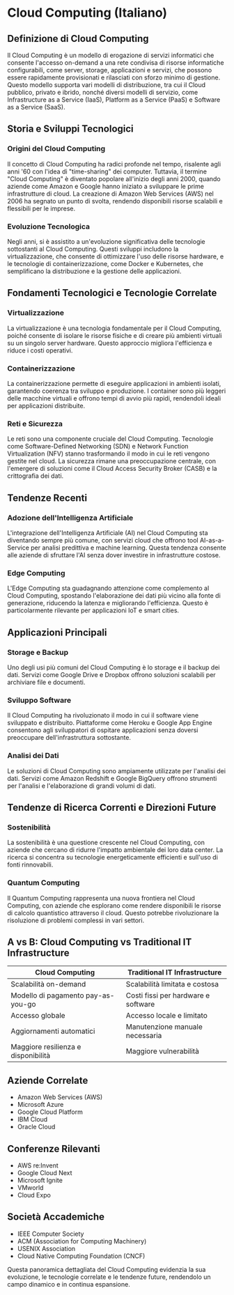 # Cloud Computing (Italiano)

## Definizione di Cloud Computing

Il Cloud Computing è un modello di erogazione di servizi informatici che consente l'accesso on-demand a una rete condivisa di risorse informatiche configurabili, come server, storage, applicazioni e servizi, che possono essere rapidamente provisionati e rilasciati con sforzo minimo di gestione. Questo modello supporta vari modelli di distribuzione, tra cui il Cloud pubblico, privato e ibrido, nonché diversi modelli di servizio, come Infrastructure as a Service (IaaS), Platform as a Service (PaaS) e Software as a Service (SaaS).

## Storia e Sviluppi Tecnologici

### Origini del Cloud Computing

Il concetto di Cloud Computing ha radici profonde nel tempo, risalente agli anni '60 con l'idea di "time-sharing" dei computer. Tuttavia, il termine "Cloud Computing" è diventato popolare all'inizio degli anni 2000, quando aziende come Amazon e Google hanno iniziato a sviluppare le prime infrastrutture di cloud. La creazione di Amazon Web Services (AWS) nel 2006 ha segnato un punto di svolta, rendendo disponibili risorse scalabili e flessibili per le imprese.

### Evoluzione Tecnologica

Negli anni, si è assistito a un'evoluzione significativa delle tecnologie sottostanti al Cloud Computing. Questi sviluppi includono la virtualizzazione, che consente di ottimizzare l'uso delle risorse hardware, e le tecnologie di containerizzazione, come Docker e Kubernetes, che semplificano la distribuzione e la gestione delle applicazioni.

## Fondamenti Tecnologici e Tecnologie Correlate

### Virtualizzazione

La virtualizzazione è una tecnologia fondamentale per il Cloud Computing, poiché consente di isolare le risorse fisiche e di creare più ambienti virtuali su un singolo server hardware. Questo approccio migliora l'efficienza e riduce i costi operativi.

### Containerizzazione

La containerizzazione permette di eseguire applicazioni in ambienti isolati, garantendo coerenza tra sviluppo e produzione. I container sono più leggeri delle macchine virtuali e offrono tempi di avvio più rapidi, rendendoli ideali per applicazioni distribuite.

### Reti e Sicurezza

Le reti sono una componente cruciale del Cloud Computing. Tecnologie come Software-Defined Networking (SDN) e Network Function Virtualization (NFV) stanno trasformando il modo in cui le reti vengono gestite nel cloud. La sicurezza rimane una preoccupazione centrale, con l'emergere di soluzioni come il Cloud Access Security Broker (CASB) e la crittografia dei dati.

## Tendenze Recenti

### Adozione dell'Intelligenza Artificiale

L'integrazione dell'Intelligenza Artificiale (AI) nel Cloud Computing sta diventando sempre più comune, con servizi cloud che offrono tool AI-as-a-Service per analisi predittiva e machine learning. Questa tendenza consente alle aziende di sfruttare l'AI senza dover investire in infrastrutture costose.

### Edge Computing

L'Edge Computing sta guadagnando attenzione come complemento al Cloud Computing, spostando l'elaborazione dei dati più vicino alla fonte di generazione, riducendo la latenza e migliorando l'efficienza. Questo è particolarmente rilevante per applicazioni IoT e smart cities.

## Applicazioni Principali

### Storage e Backup

Uno degli usi più comuni del Cloud Computing è lo storage e il backup dei dati. Servizi come Google Drive e Dropbox offrono soluzioni scalabili per archiviare file e documenti.

### Sviluppo Software

Il Cloud Computing ha rivoluzionato il modo in cui il software viene sviluppato e distribuito. Piattaforme come Heroku e Google App Engine consentono agli sviluppatori di ospitare applicazioni senza doversi preoccupare dell'infrastruttura sottostante.

### Analisi dei Dati

Le soluzioni di Cloud Computing sono ampiamente utilizzate per l'analisi dei dati. Servizi come Amazon Redshift e Google BigQuery offrono strumenti per l'analisi e l'elaborazione di grandi volumi di dati.

## Tendenze di Ricerca Correnti e Direzioni Future

### Sostenibilità

La sostenibilità è una questione crescente nel Cloud Computing, con aziende che cercano di ridurre l'impatto ambientale dei loro data center. La ricerca si concentra su tecnologie energeticamente efficienti e sull'uso di fonti rinnovabili.

### Quantum Computing

Il Quantum Computing rappresenta una nuova frontiera nel Cloud Computing, con aziende che esplorano come rendere disponibili le risorse di calcolo quantistico attraverso il cloud. Questo potrebbe rivoluzionare la risoluzione di problemi complessi in vari settori.

## A vs B: Cloud Computing vs Traditional IT Infrastructure

| **Cloud Computing**              | **Traditional IT Infrastructure**       |
|-----------------------------------|-----------------------------------------|
| Scalabilità on-demand              | Scalabilità limitata e costosa          |
| Modello di pagamento pay-as-you-go | Costi fissi per hardware e software     |
| Accesso globale                   | Accesso locale e limitato               |
| Aggiornamenti automatici          | Manutenzione manuale necessaria         |
| Maggiore resilienza e disponibilità| Maggiore vulnerabilità                   |

## Aziende Correlate

- Amazon Web Services (AWS)
- Microsoft Azure
- Google Cloud Platform
- IBM Cloud
- Oracle Cloud

## Conferenze Rilevanti

- AWS re:Invent
- Google Cloud Next
- Microsoft Ignite
- VMworld
- Cloud Expo

## Società Accademiche

- IEEE Computer Society
- ACM (Association for Computing Machinery)
- USENIX Association
- Cloud Native Computing Foundation (CNCF)

Questa panoramica dettagliata del Cloud Computing evidenzia la sua evoluzione, le tecnologie correlate e le tendenze future, rendendolo un campo dinamico e in continua espansione.